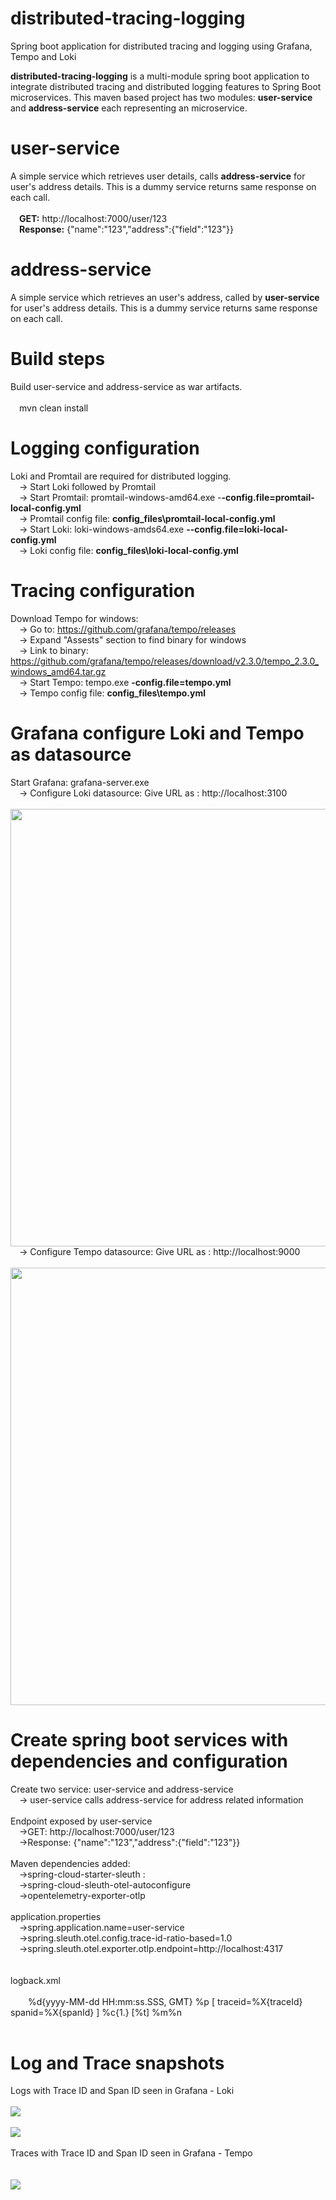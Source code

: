 # distributed-tracing-logging
Spring boot application for distributed tracing and logging using Grafana, Tempo and Loki

**distributed-tracing-logging** is a multi-module spring boot application to integrate distributed tracing and distributed logging features to Spring Boot microservices.
This maven based project has two modules: **user-service** and **address-service** each representing an microservice.

# user-service
A simple service which retrieves user details, calls **address-service** for user's address details. This is a dummy service returns same response on each call. <br/><br/>
&emsp;**GET:** http://localhost:7000/user/123  <br/>
&emsp;**Response:** {"name":"123","address":{"field":"123"}}  <br/>
 
# address-service
A simple service which retrieves an user's address, called by **user-service** for user's address details. This is a dummy service returns same response on each call. <br/>

# Build steps
Build user-service and address-service as war artifacts.<br/><br/>
&emsp;mvn clean install<br/>

# Logging configuration
Loki and Promtail are required for distributed logging.<br/>
&emsp;-> Start Loki followed by Promtail<br/>
&emsp;-> Start Promtail: promtail-windows-amd64.exe -**-config.file=promtail-local-config.yml**<br/>
&emsp;-> Promtail config file: **config_files\promtail-local-config.yml**<br/>
&emsp;-> Start Loki: loki-windows-amds64.exe **--config.file=loki-local-config.yml**<br/>
&emsp;-> Loki config file: **config_files\loki-local-config.yml**<br/>

# Tracing configuration
Download Tempo for windows:<br/>
&emsp;-> Go to: https://github.com/grafana/tempo/releases<br/>
&emsp;-> Expand "Assests" section to find binary for windows<br/>
&emsp;-> Link to binary: https://github.com/grafana/tempo/releases/download/v2.3.0/tempo_2.3.0_windows_amd64.tar.gz<br/>
&emsp;-> Start Tempo: tempo.exe **-config.file=tempo.yml**<br/>
&emsp;-> Tempo config file: **config_files\tempo.yml**<br/>

# Grafana configure Loki and Tempo as datasource
Start Grafana: grafana-server.exe<br/>
&emsp;-> Configure Loki datasource: Give URL as : http://localhost:3100<br/><br/>
<img src="images/grafana-loki-ds.PNG" width="700" height="700"/><br/>
&emsp;-> Configure Tempo datasource: Give URL as : http://localhost:9000<br/><br/>
<img src="images/grafana-tempo-ds.PNG" width="700" height="700"/><br/>

# Create spring boot services with dependencies and configuration
Create two service: user-service and address-service<br/>
&emsp;-> user-service calls address-service for address related information<br/>
<br/>Endpoint exposed by user-service<br/>
&emsp;->GET: http://localhost:7000/user/123<br/>
&emsp;->Response: {"name":"123","address":{"field":"123"}}<br/>
<br/>Maven dependencies added:<br/>
&emsp;->spring-cloud-starter-sleuth	: <br/>
&emsp;->spring-cloud-sleuth-otel-autoconfigure<br/>
&emsp;->opentelemetry-exporter-otlp<br/>
<br/>application.properties<br/>
&emsp;->spring.application.name=user-service<br/>
&emsp;->spring.sleuth.otel.config.trace-id-ratio-based=1.0<br/>
&emsp;->spring.sleuth.otel.exporter.otlp.endpoint=http://localhost:4317<br/>	
<br/>logback.xml<br/>
&emsp;<encoder><br/>
&emsp;&emsp;<pattern>%d{yyyy-MM-dd HH:mm:ss.SSS, GMT} %p [ traceid=%X{traceId} spanid=%X{spanId} ] %c{1.} [%t] %m%n</pattern><br/>
&emsp;</encoder><br/>

# Log and Trace snapshots
Logs with Trace ID and Span ID seen in Grafana - Loki<br/><br/>
<img src="images/grafana-loki-logs-1.PNG"/><br/><br/>
<img src="images/grafana-loki-logs-2.PNG"/><br/><br/>
Traces with Trace ID and Span ID seen in Grafana - Tempo<br/><br/><br/>
<img src="images/grafana-tempo-traces.PNG"/><br/>

